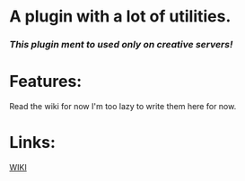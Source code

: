 # A plugin with a lot of utilities.

### *This plugin ment to used only on creative servers!*

# Features:
Read the wiki for now I'm too lazy to write them here for now.

# Links:
[WIKI](https://github.com/hapyl/MMUReloaded/wiki)
